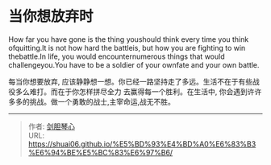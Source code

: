 # 当你想放弃时


How far you have gone is the thing youshould think every time you think ofquitting.lt is not how hard the battleis, but how you are fighting to win thebattle.In life, you would encounternumerous things that would challengeyou.You have to be a soldier of your ownfate and your own battle.



每当你想要放弃, 应该静静想一想。你已经一路坚持走了多远。生活不在于有些战役多么难打。而在于你怎样拼尽全力
去赢得每一个胜利。在生活中, 你会遇到许许多多的挑战。做一个勇敢的战士,主宰命运,战无不胜。

---

> 作者: [剑胆琴心](http://shuai06.github.io)  
> URL: https://shuai06.github.io/%E5%BD%93%E4%BD%A0%E6%83%B3%E6%94%BE%E5%BC%83%E6%97%B6/  


